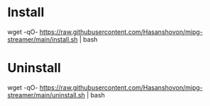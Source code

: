 # Install
wget -qO- https://raw.githubusercontent.com/Hasanshovon/mjpg-streamer/main/install.sh | bash

# Uninstall

wget -qO- https://raw.githubusercontent.com/Hasanshovon/mjpg-streamer/main/uninstall.sh | bash